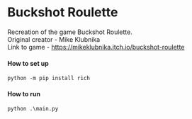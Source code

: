 # Buckshot Roulette
Recreation of the game Buckshot Roulette.<br>
Original creator - Mike Klubnika<br>
Link to game - https://mikeklubnika.itch.io/buckshot-roulette<br>

#### How to set up
`python -m pip install rich`

#### How to run
`python .\main.py`